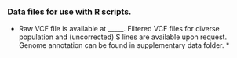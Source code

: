 ### Data files for use with R scripts.
* Raw VCF file is available at _____. Filtered VCF files for diverse population and (uncorrected) S lines are available upon request. Genome annotation can be found in supplementary data folder. *
